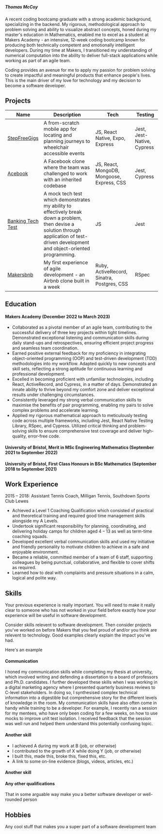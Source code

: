 ##### Thomas McCoy

A recent coding bootcamp graduate with a strong academic background, specializing in the backend. My rigorous, methodological approach to problem solving and ability to visualize abstract concepts, honed during my master's education in Mathematics, enabled me to excel as a student at Makers Academy - an intensive, 12-week coding bootcamp known for producing both technically competent and emotionally intelligent developers. During my time at Makers, I transitioned my understanding of numerical computation into the ability to deliver full-stack applications while working as part of an agile team.

Coding provides an avenue for me to apply my passion for problem solving to create impactful and meaningful products that enhance people's lives. This is the  main driver of my love for technology and my decision to become a software developer.

## Projects

| Name                         | Description  | Tech       | Testing |
| ---------------------------- | -----------  | -------------| --------| 
| [StepFreeGigs](https://github.com/tmccoy99/StepFreeGigs.git) | A from-scratch mobile app for locating and planning journeys to wheelchair accessible events| JS, React Native, Expo, Express | Jest, Jest-Native, Cypress
| [Acebook](https://github.com/tmccoy99/acebook-air.git)| A Facebook clone where the team was challenged to work with an inherited codebase | JS, React, MongoDB, Mongoose, Express, CSS   | Jest, Cypress |
| [Banking Tech Test](https://github.com/tmccoy99/Banking-tech-test.git)| A mock tech test which demonstrates my ability to effectively break down a problem, then devise a solution through application of test-driven development and object-oriented programming. | JS | Jest|
| [Makersbnb](https://github.com/tmccoy99/Banking-tech-test.git)| My first experience of agile development - an Airbnb clone built in a week| Ruby, ActiveRecord, Sinatra, Postgres, CSS | RSpec |


## Education

#### Makers Academy (December 2022 to March 2023)
- Collaborated as a pivotal member of an agile team, contributing to the successful delivery of three key projects within tight timelines. Demonstrated exceptional listening and communication skills during daily stand-ups and retrospectives, ensuring efficient project progress and seamless team coordination.
- Earned positive external feedback for my proficiency in integrating object-oriented programming (OOP) and test-driven development (TDD) methodologies into my workflow. Adapted quickly to new concepts and skill sets, reflecting a strong aptitude for continuous learning and professional development.
- Excelled in becoming proficient with unfamiliar technologies, including React, ActiveRecord, and Cypress, in a matter of days. Demonstrated an innate ability to thrive beyond my comfort zone and deliver exceptional results under challenging circumstances.
- Consistently leveraged my strong verbal communication skills to maximise the benefits of pair programming, enabling my pairs to solve complex problems and accelerate learning.
- Applied my rigorous mathematical approach to meticulously testing code across multiple frameworks, including Jest, React Native Testing Library, RSpec, and Cypress. Utilized critical thinking and problem-solving skills to ensure comprehensive test coverage and deliver high-quality, error-free code.

#### University of Bristol, Merit in MSc Engineering Mathematics (September 2021 to September 2022)

#### University of Bristol, First Class Honours in BSc Mathematics (September 2018 to September 2021)

## Work Experience

2015 – 2018: Assistant Tennis Coach, Milligan Tennis,
Southdown Sports Club Lewes
- Achieved a Level 1 Coaching Qualification which consisted of
practical and theoretical training and required good time
management skills alongside my A Levels.
- Undertook significant responsibility for planning, coordinating,
and delivering holiday camps for children aged 4 – 13 as well as
term-time coaching squads.
- Developed excellent verbal communication skills and used my
initiative and friendly personality to motivate children to achieve in
a safe and enjoyable environment.
- Became a reliable, committed member of a team of 6 staff,
supporting colleagues by being punctual, collaborative, and
flexible to cover shifts as required.
- Learned how to deal with complaints and pressure situations in a
calm, logical and polite way.

## Skills

Your previous experience is really important. You will need to make it really clear to someone who has not worked in your field before exactly how your experience will be useful in software development.

Consider skills relevent to software development. Then consider projects you've worked on before Makers that you feel proud of and/or you think are relevent to technology. Good examples clearly explain the impact you've had. 


Here's an example

#### Communication
I honed my communication skills while completing my thesis at university, which involved writing and defending a dissertation to a board of professors and Ph.D. candidates. I further developed these skills when I was working in a digital marketing agency where I presented quarterly business reviews to C-level stakeholders. In doing so, I synthesised complex technical information into a digestible but comprehensive story for the different levels of knowledge in the room. My communication skills have also often come in handy while training to be a developer. For example, I recently ran a session for my mentees, who have only been coding for a few weeks, on how to use mocks to improve unit test isolation. I received feedback that the session was well run and helped them understand this potentially confusing topic.

#### Another skill

- I achieved A during my work at B (job, or otherwise)
- I contributed to the growth of X while doing Y (job, or otherwise)
- I built this, made this, broke this, fixed this, etc.
- A link to some on-line evidence (blogs, videos, articles, etc.)

#### Another skill




#### Any other qualifications

That in some arguable way make you a better software developer or well-rounded person

## Hobbies

Any cool stuff that makes you a super part of a software development team
